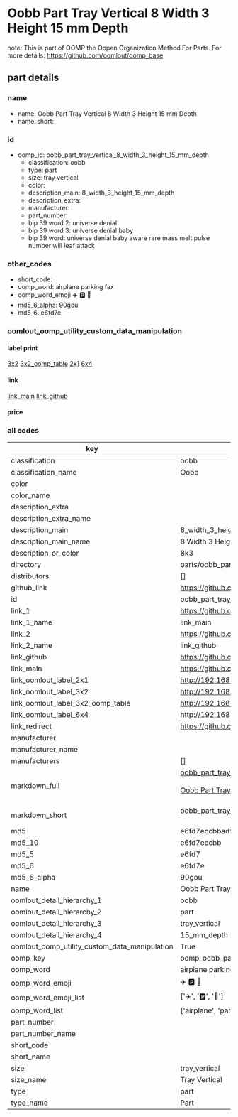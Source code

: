 # Oobb Part Tray Vertical 8 Width 3 Height 15 mm Depth  

note: This is part of OOMP the Oopen Organization Method For Parts. For more details: https://github.com/oomlout/oomp_base

##  part details
  







### name
* name: Oobb Part Tray Vertical 8 Width 3 Height 15 mm Depth
* name_short: 
### id
* oomp_id: oobb_part_tray_vertical_8_width_3_height_15_mm_depth
  * classification: oobb
  * type: part
  * size: tray_vertical
  * color: 
  * description_main: 8_width_3_height_15_mm_depth
  * description_extra: 
  * manufacturer: 
  * part_number: 
  * bip 39 word 2: universe denial
  * bip 39 word 3: universe denial baby
  * bip 39 word: universe denial baby aware rare mass melt pulse number will leaf attack

### other_codes
* short_code: 
* oomp_word: airplane parking fax
* oomp_word_emoji :airplane: :parking: :fax:
* md5_6_alpha: 90gou
* md5_6: e6fd7e






### oomlout_oomp_utility_custom_data_manipulation
#### label print
[3x2](http://192.168.1.245:1112/?label=oomp%2090gou)
[3x2_oomp_table](http://192.168.1.108:1112/?label=oomp%2090gou)
[2x1](http://192.168.1.242:1112/?label=oomp%2090gou)
[6x4](http://192.168.1.55:1112/?label=oomp%2090gou)    

#### link

[link_main](https://github.com/oomlout/oomlout_oomp_version_1_messy/tree/main/parts/oobb_part_tray_vertical_8_width_3_height_15_mm_depth) [link_github](https://github.com/oomlout/oomlout_oomp_version_1_messy/tree/main/parts/oobb_part_tray_vertical_8_width_3_height_15_mm_depth)                             

#### price







### all codes 
| key | value |  
| --- | --- |  
| classification | oobb |  
| classification_name | Oobb |  
| color |  |  
| color_name |  |  
| description_extra |  |  
| description_extra_name |  |  
| description_main | 8_width_3_height_15_mm_depth |  
| description_main_name | 8 Width 3 Height 15 mm Depth |  
| description_or_color | 8k3 |  
| directory | parts/oobb_part_tray_vertical_8_width_3_height_15_mm_depth |  
| distributors | [] |  
| github_link | https://github.com/oomlout/oomlout_oomp_part_src/tree/main/parts/oobb_part_tray_vertical_8_width_3_height_15_mm_depth |  
| id | oobb_part_tray_vertical_8_width_3_height_15_mm_depth |  
| link_1 | https://github.com/oomlout/oomlout_oomp_version_1_messy/tree/main/parts/oobb_part_tray_vertical_8_width_3_height_15_mm_depth |  
| link_1_name | link_main |  
| link_2 | https://github.com/oomlout/oomlout_oomp_version_1_messy/tree/main/parts/oobb_part_tray_vertical_8_width_3_height_15_mm_depth |  
| link_2_name | link_github |  
| link_github | https://github.com/oomlout/oomlout_oomp_version_1_messy/tree/main/parts/oobb_part_tray_vertical_8_width_3_height_15_mm_depth |  
| link_main | https://github.com/oomlout/oomlout_oomp_version_1_messy/tree/main/parts/oobb_part_tray_vertical_8_width_3_height_15_mm_depth |  
| link_oomlout_label_2x1 | http://192.168.1.242:1112/?label=oomp%2090gou |  
| link_oomlout_label_3x2 | http://192.168.1.245:1112/?label=oomp%2090gou |  
| link_oomlout_label_3x2_oomp_table | http://192.168.1.108:1112/?label=oomp%2090gou |  
| link_oomlout_label_6x4 | http://192.168.1.55:1112/?label=oomp%2090gou |  
| link_redirect | https://github.com/oomlout/oomlout_oomp_version_1_messy/tree/main/parts/oobb_part_tray_vertical_8_width_3_height_15_mm_depth |  
| manufacturer |  |  
| manufacturer_name |  |  
| manufacturers | [] |  
| markdown_full | [oobb_part_tray_vertical_8_width_3_height_15_mm_depth](none)<br>[](none)<br>[Oobb Part Tray Vertical 8 Width 3 Height 15 Mm Depth](none)<br><br> |  
| markdown_short | [oobb_part_tray_vertical_8_width_3_height_15_mm_depth](none)<br><br> |  
| md5 | e6fd7eccbbad915622590104220e9f6e |  
| md5_10 | e6fd7eccbb |  
| md5_5 | e6fd7 |  
| md5_6 | e6fd7e |  
| md5_6_alpha | 90gou |  
| name | Oobb Part Tray Vertical 8 Width 3 Height 15 mm Depth |  
| oomlout_detail_hierarchy_1 | oobb |  
| oomlout_detail_hierarchy_2 | part |  
| oomlout_detail_hierarchy_3 | tray_vertical |  
| oomlout_detail_hierarchy_4 | 15_mm_depth |  
| oomlout_oomp_utility_custom_data_manipulation | True |  
| oomp_key | oomp_oobb_part_tray_vertical_8_width_3_height_15_mm_depth |  
| oomp_word | airplane parking fax |  
| oomp_word_emoji | :airplane: :parking: :fax: |  
| oomp_word_emoji_list | [':airplane:', ':parking:', ':fax:'] |  
| oomp_word_list | ['airplane', 'parking', 'fax'] |  
| part_number |  |  
| part_number_name |  |  
| short_code |  |  
| short_name |  |  
| size | tray_vertical |  
| size_name | Tray Vertical |  
| type | part |  
| type_name | Part |  
